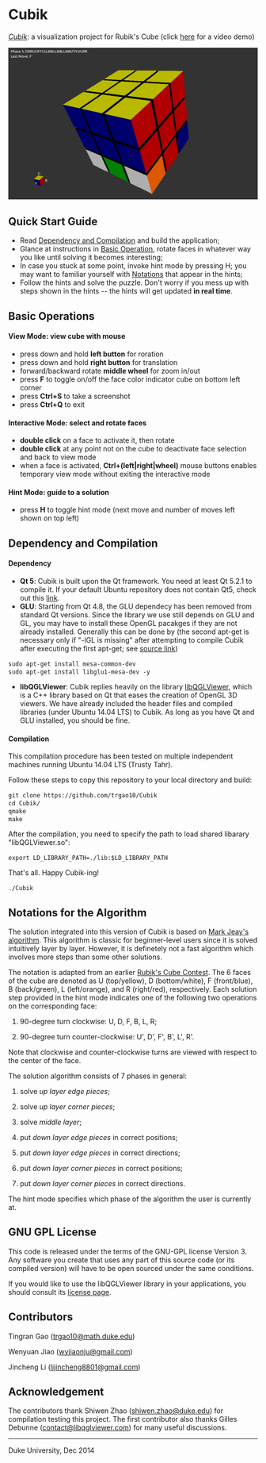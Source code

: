 Cubik
=====

[*Cubik*](https://github.com/trgao10/Cubik): a visualization project for Rubik's Cube (click [here](https://dl.dropboxusercontent.com/u/25803260/CubikDemo.ogv) for a video demo)

![Cubik Screenshot](/images/Cubik.png)

## Quick Start Guide
+ Read [Dependency and Compilation](#CompilationGuide) and build the application;
+ Glance at instructions in [Basic Operation](#BasicOperation), rotate faces in whatever way you like until solving it becomes interesting;
+ In case you stuck at some point, invoke hint mode by pressing H; you may want to familiar yourself with [Notations](#Notations) that appear in the hints;
+ Follow the hints and solve the puzzle. Don't worry if you mess up with steps shown in the hints -- the hints will get updated **in real time**.

## <a name="BasicOperation"></a> Basic Operations

#### View Mode: view cube with mouse
+ press down and hold **left button** for roration
+ press down and hold **right button** for translation
+ forward/backward rotate **middle wheel** for zoom in/out
+ press **F** to toggle on/off the face color indicator cube on bottom left corner
+ press **Ctrl+S** to take a screenshot
+ press **Ctrl+Q** to exit

#### Interactive Mode: select and rotate faces
+ **double click** on a face to activate it, then rotate
+ **double click** at any point not on the cube to deactivate face selection and back to view mode
+ when a face is activated, **Ctrl+(left|right|wheel)** mouse buttons enables temporary view mode without exiting the interactive mode

#### Hint Mode: guide to a solution
+ press **H** to toggle hint mode (next move and number of moves left shown on top left)

## <a name="CompilationGuide"></a> Dependency and Compilation

#### Dependency
+ **Qt 5**: Cubik is built upon the Qt framework. You need at least Qt 5.2.1 to compile it. If your default Ubuntu repository does not contain Qt5, check out this [link](http://askubuntu.com/questions/279421/how-can-i-install-qt-5-x-on-12-04-lts).
+ **GLU**: Starting from Qt 4.8, the GLU dependecy has been removed from standard Qt versions. Since the library we use still depends on GLU and GL, you may have to install these OpenGL pacakges if they are not already installed. Generally this can be done by (the second apt-get is necessary only if "-lGL is missing" after attempting to compile Cubik after executing the first apt-get; see [source link](http://qt-project.org/forums/viewthread/23855/#110514))
```
sudo apt-get install mesa-common-dev
sudo apt-get install libglu1-mesa-dev -y
```
+ **libQGLViewer**: Cubik replies heavily on the library [libQGLViewer](http://www.libqglviewer.com/), which is a C++ library based on Qt that eases the creation of OpenGL 3D viewers. We have already included the header files and compiled libraries (under Ubuntu 14.04 LTS) to Cubik. As long as you have Qt and GLU installed, you should be fine.

#### Compilation
This compilation procedure has been tested on multiple independent machines running Ubuntu 14.04 LTS (Trusty Tahr).

Follow these steps to copy this repository to your local directory and build:
```
git clone https://github.com/trgao10/Cubik
cd Cubik/
qmake
make
```
After the compilation, you need to specify the path to load shared libarary "libQGLViewer.so":
```
export LD_LIBRARY_PATH=./lib:$LD_LIBRARY_PATH
```
That's all. Happy Cubik-ing!
```
./Cubik
```

## <a name="Notations"></a> Notations for the Algorithm

The solution integrated into this version of Cubik is based on [Mark Jeay's algorithm](http://www.jeays.net/rubiks.htm). This algorithm is classic for beginner-level users since it is solved intuitively layer by layer. However, it is definetely not a fast algorithm which involves more steps than some other solutions.

The notation is adapted from an earlier [Rubik's Cube Contest](http://tomas.rokicki.com/cubecontest/). The 6 faces of the cube are denoted as U (top/yellow), D (bottom/white), F (front/blue), B (back/green), L (left/orange), and R (right/red), respectively. Each solution step provided in the hint mode indicates one of the following two operations on the corresponding face:

1. 90-degree turn clockwise: U, D, F, B, L, R;

2. 90-degree turn counter-clockwise: U', D', F', B', L', R'.

Note that clockwise and counter-clockwise turns are viewed with respect to the center of the face.

The solution algorithm consists of 7 phases in general:

1. solve *up layer edge pieces*;

2. solve *up layer corner pieces*;

3. solve *middle layer*;

4. put *down layer edge pieces* in correct positions;

5. put *down layer edge pieces* in correct directions;

6. put *down layer corner pieces* in correct positions;

7. put *down layer corner pieces* in correct directions.

The hint mode specifies which phase of the algorithm the user is currently at.

## GNU GPL License
This code is released under the terms of the GNU-GPL license Version 3. Any software you create that uses any part of this source code (or its compiled version) will have to be open sourced under the same conditions.

If you would like to use the libQGLViewer library in your applications, you should consult its [license page](http://www.libqglviewer.com/download.html).

## Contributors

Tingran Gao (<trgao10@math.duke.edu>)

Wenyuan Jiao (<wyjiaonju@gmail.com>)

Jincheng Li (<lijincheng8801@gmail.com>)

## Acknowledgement

The contributors thank Shiwen Zhao (<shiwen.zhao@duke.edu>) for compilation testing this project. The first contributor also thanks Gilles Debunne (<contact@libqglviewer.com>) for many useful discussions.

---------------------------------
Duke University, Dec 2014
